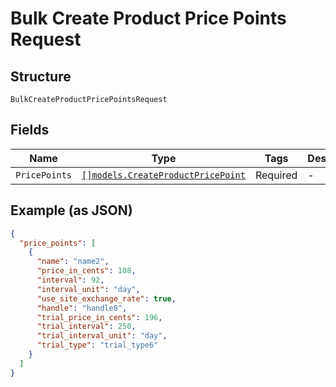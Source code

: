 
# Bulk Create Product Price Points Request

## Structure

`BulkCreateProductPricePointsRequest`

## Fields

| Name | Type | Tags | Description |
|  --- | --- | --- | --- |
| `PricePoints` | [`[]models.CreateProductPricePoint`](create-product-price-point.md) | Required | - |

## Example (as JSON)

```json
{
  "price_points": [
    {
      "name": "name2",
      "price_in_cents": 108,
      "interval": 92,
      "interval_unit": "day",
      "use_site_exchange_rate": true,
      "handle": "handle8",
      "trial_price_in_cents": 196,
      "trial_interval": 250,
      "trial_interval_unit": "day",
      "trial_type": "trial_type6"
    }
  ]
}
```

